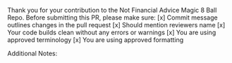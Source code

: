 Thank you for your contribution to the Not Financial Advice Magic 8 Ball Repo.
Before submitting this PR, please make sure:
[x] Commit message outlines changes in the pull request
[x] Should mention reviewers name
[x] Your code builds clean without any errors or warnings
[x] You are using approved terminology
[x] You are using approved formatting

Additional Notes:
